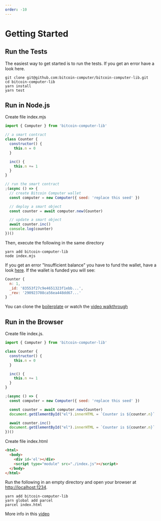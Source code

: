 ```yaml
---
order: -10
---
```


# Getting Started

## Run the Tests

The easiest way to get started is to run the tests. If you get an error have a look here.

```shell
git clone git@github.com:bitcoin-computer/bitcoin-computer-lib.git
cd bitcoin-computer-lib
yarn install
yarn test
```

## Run in Node.js

Create file index.mjs

```javascript
import { Computer } from 'bitcoin-computer-lib'

// a smart contract
class Counter {
  constructor() {
    this.n = 0
  }

  inc() {
    this.n += 1
  }
}

// run the smart contract
;(async () => {
  // create Bitcoin Computer wallet
  const computer = new Computer({ seed: 'replace this seed' })

  // deploy a smart object
  const counter = await computer.new(Counter)

  // update a smart object
  await counter.inc()
  console.log(counter)
})()
```

Then, execute the following in the same directory

```shell
yarn add bitcoin-computer-lib
node index.mjs
```

If you get an error "Insufficient balance" you have to fund the wallet, have a look [here](/trouble.md). If the wallet is funded you will see:

```javascript
Counter {
  n: 1,
  _id: '83553f27c9e4651323f1ebb...',
  _rev: '290923708ca56ea448dd67...'
}
```

You can clone the [boilerplate](https://github.com/bitcoin-computer/bitcoin-computer-node-js-boilerplate) or watch the [video walkthrough](https://www.youtube.com/watch?v=51ZFe_8mSPw)

## Run in the Browser

Create file index.js.

```javascript
import { Computer } from 'bitcoin-computer-lib'

class Counter {
  constructor() {
    this.n = 0
  }

  inc() {
    this.n += 1
  }
}

;(async () => {
  const computer = new Computer({ seed: 'replace this seed' })

  const counter = await computer.new(Counter)
  document.getElementById("el").innerHTML = `Counter is ${counter.n}`

  await counter.inc()
  document.getElementById("el").innerHTML = `Counter is ${counter.n}`
})()
```

Create file index.html

```html
<html>
  <body>
    <div id='el'></div>
    <script type="module" src="./index.js"></script>
  </body>
</html>
```

Run the following in an empty directory and open your browser at [http://localhost:1234](http://localhost:1234).

```shell
yarn add bitcoin-computer-lib
yarn global add parcel
parcel index.html
```

More info in this [video](https://www.youtube.com/watch?v=vcjzIFjt3VY)

